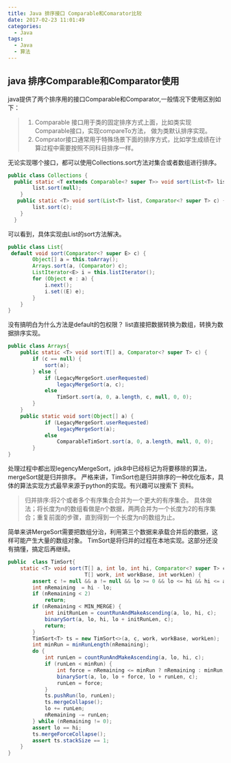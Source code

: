 ```yaml
---
title: Java 排序接口 Comparable和Comarator比较
date: 2017-02-23 11:01:49
categories:
  - Java
tags:
  - Java
  - 算法
---
```

## java 排序Comparable和Comparator使用
java提供了两个排序用的接口Comparable和Comparator,一般情况下使用区别如下：
> 1. Comparable 接口用于类的固定排序方式上面，比如类实现Comparable接口，实现compareTo方法，
做为类默认排序实现。
> 2. Comprator接口通常用于特殊场景下面的排序方式，比如学生成绩在计算过程中需要按照不同科目排序一样。

无论实现哪个接口，都可以使用Collections.sort方法对集合或者数组进行排序。
```java
public class Collections {
  public static <T extends Comparable<? super T>> void sort(List<T> list) {
        list.sort(null);
    }
   public static <T> void sort(List<T> list, Comparator<? super T> c) {
        list.sort(c);
    }
  }
```
<!-- more -->

可以看到，具体实现由List的sort方法解决。
```java
public class List{
 default void sort(Comparator<? super E> c) {
        Object[] a = this.toArray();
        Arrays.sort(a, (Comparator) c);
        ListIterator<E> i = this.listIterator();
        for (Object e : a) {
            i.next();
            i.set((E) e);
        }
    }
}
```
没有搞明白为什么方法是default的包权限？
list直接把数据转换为数组，转换为数据排序实现。
```java
public class Arrays{
    public static <T> void sort(T[] a, Comparator<? super T> c) {
        if (c == null) {
            sort(a);
        } else {
            if (LegacyMergeSort.userRequested)
                legacyMergeSort(a, c);
            else
                TimSort.sort(a, 0, a.length, c, null, 0, 0);
        }
    }
    public static void sort(Object[] a) {
            if (LegacyMergeSort.userRequested)
                legacyMergeSort(a);
            else
                ComparableTimSort.sort(a, 0, a.length, null, 0, 0);
        }
}
```
处理过程中都出现legencyMergeSort，jdk8中已经标记为将要移除的算法，mergeSort就是归并排序。
严格来讲，TimSort也是归并排序的一种优化版本，具体的算法实现方式最早来源于python的实现。有兴趣可以搜索下
资料。
> 归并排序:将2个或者多个有序集合合并为一个更大的有序集合。
具体做法；将长度为n的数组看做是n个数据，两两合并为一个长度为2的有序集合；重复前面的步骤，直到得到一个长度为n的数组为止。

简单来讲MergeSort需要把数组分治，利用第三个数据来承载合并后的数据，这样可能产生大量的数组对象。
TimSort是将归并的过程在本地实现。这部分还没有搞懂，搞定后再继续。
```java
public  class TimSort{
    static <T> void sort(T[] a, int lo, int hi, Comparator<? super T> c,
                         T[] work, int workBase, int workLen) {
        assert c != null && a != null && lo >= 0 && lo <= hi && hi <= a.length;
        int nRemaining  = hi - lo;
        if (nRemaining < 2)
            return;
        if (nRemaining < MIN_MERGE) {
            int initRunLen = countRunAndMakeAscending(a, lo, hi, c);
            binarySort(a, lo, hi, lo + initRunLen, c);
            return;
        }
        TimSort<T> ts = new TimSort<>(a, c, work, workBase, workLen);
        int minRun = minRunLength(nRemaining);
        do {
            int runLen = countRunAndMakeAscending(a, lo, hi, c);
            if (runLen < minRun) {
                int force = nRemaining <= minRun ? nRemaining : minRun;
                binarySort(a, lo, lo + force, lo + runLen, c);
                runLen = force;
            }
            ts.pushRun(lo, runLen);
            ts.mergeCollapse();
            lo += runLen;
            nRemaining -= runLen;
        } while (nRemaining != 0);
        assert lo == hi;
        ts.mergeForceCollapse();
        assert ts.stackSize == 1;
    }
}
```

